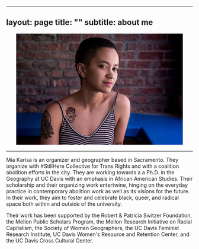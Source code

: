 
---
layout: page
title: ""
subtitle: about me
---

<div align="center">
  
![](img/me_smallest.jpg)
</div>

*****
Mia Karisa is an organizer and geographer based in Sacramento. They organize with #StillHere Collective for Trans Rights and with a coalition abolition efforts in the city. They are working towards a a Ph.D. in the Geography at UC Davis with an emphasis in African American Studies. Their scholarship and their organizing work entertwine, hinging on the everyday practice in contemporary abolition work as well as its visions for the future. In their work, they aim to foster and celebrate black, queer, and radical space both within and outside of the university.

Their work has been supported by the Robert & Patricia Switzer Foundation, the Mellon Public Scholars Program, the Mellon Research Initiative on Racial Capitalism, the Society of Women Geographers, the UC Davis Feminist Research Institute, UC Davis Women's Resource and Retention Center, and the UC Davis Cross Cultural Center.

